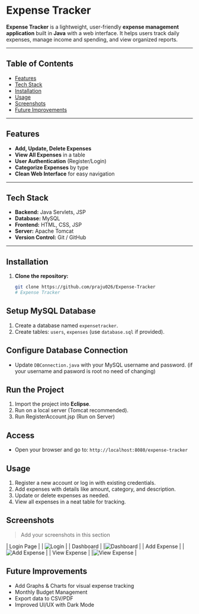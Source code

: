 # Expense Tracker


**Expense Tracker** is a lightweight, user-friendly **expense management application** built in **Java** with a web interface. It helps users track daily expenses, manage income and spending, and view organized reports.

---

## Table of Contents

- [Features](#features)  
- [Tech Stack](#tech-stack)  
- [Installation](#installation)  
- [Usage](#usage)  
- [Screenshots](#screenshots)  
- [Future Improvements](#future-improvements)  

---

## Features

- **Add, Update, Delete Expenses**  
- **View All Expenses** in a table  
- **User Authentication** (Register/Login)  
- **Categorize Expenses** by type  
- **Clean Web Interface** for easy navigation  

---

## Tech Stack

- **Backend:** Java Servlets, JSP  
- **Database:** MySQL  
- **Frontend:** HTML, CSS, JSP  
- **Server:** Apache Tomcat  
- **Version Control:** Git / GitHub  

---

## Installation

1. **Clone the repository:**
   ```bash
   git clone https://github.com/praju026/Expense-Tracker
   # Expense Tracker

## Setup MySQL Database

1. Create a database named `expensetracker`.
2. Create tables: `users`, `expenses` (use `database.sql` if provided).

## Configure Database Connection

- Update `DBConnection.java` with your MySQL username and password. (if your username and pasword is root no need of changing)

## Run the Project

1. Import the project into **Eclipse**.
2. Run on a local server (Tomcat recommended).
3. Run RegisterAccount.jsp (Run on Server)

## Access

- Open your browser and go to: `http://localhost:8080/expense-tracker`

## Usage

1. Register a new account or log in with existing credentials.
2. Add expenses with details like amount, category, and description.
3. Update or delete expenses as needed.
4. View all expenses in a neat table for tracking.

## Screenshots

> Add your screenshots in this section

| Login Page |
| ![Login](screenshots/login.png) | 
| Dashboard |
|![Dashboard](screenshots/index.png) | 
| Add Expense |
|![Add Expense](screenshots/add.png) | 
| View Expense |
|![View Expense](screenshots/view.png) |

## Future Improvements

- Add Graphs & Charts for visual expense tracking
- Monthly Budget Management
- Export data to CSV/PDF
- Improved UI/UX with Dark Mode
